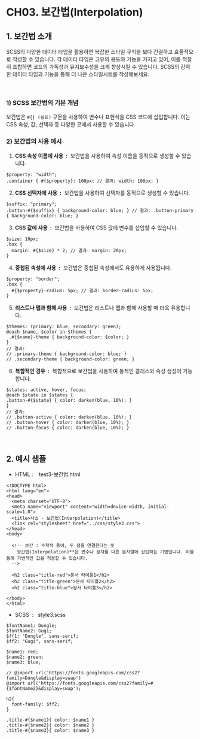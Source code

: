 # CH03. 보간법(Interpolation)

  

  

## 1\. 보간법 소개

SCSS의 다양한 데이터 타입을 활용하면 복잡한 스타일 규칙을 보다 간결하고 효율적으로 작성할 수 있습니다. 각 데이터 타입은 고유의 용도와 기능을 가지고 있어, 이를 적절히 조합하면 코드의 가독성과 유지보수성을 크게 향상시킬 수 있습니다. SCSS의 강력한 데이터 타입과 기능을 통해 더 나은 스타일시트를 작성해보세요.

  
<br>
  

### 1) SCSS 보간법의 기본 개념

보간법은 `#{} (쉼표)` 구문을 사용하여 변수나 표현식을 CSS 코드에 삽입합니다. 이는 CSS 속성, 값, 선택자 등 다양한 곳에서 사용할 수 있습니다.

  

  

### 2) 보간법의 사용 예시

  

1. **CSS 속성 이름에 사용  :**  보간법을 사용하여 속성 이름을 동적으로 생성할 수 있습니다.

```
$property: "width"; 
.container { #{$property}: 100px; // 결과: width: 100px; }
```

2. **CSS 선택자에 사용  :**  보간법을 사용하여 선택자를 동적으로 생성할 수 있습니다.
 
```
$suffix: "primary"; 
.button-#{$suffix} { background-color: blue; } // 결과: .button-primary { background-color: blue; }
```

3. **CSS 값에 사용  :**  보간법을 사용하여 CSS 값에 변수를 삽입할 수 있습니다.

```
$size: 10px; 
.box { 
  margin: #{$size} * 2; // 결과: margin: 20px; 
}
```

4. **중첩된 속성에 사용  :**  보간법은 중첩된 속성에서도 유용하게 사용됩니다.

```
$property: "border"; 
.box { 
  #{$property}-radius: 5px; // 결과: border-radius: 5px; 
}
```

5. **리스트나 맵과 함께 사용  :**  보간법은 리스트나 맵과 함께 사용할 때 더욱 유용합니다.

```
$themes: (primary: blue, secondary: green); 
@each $name, $color in $themes { 
 .#{$name}-theme { background-color: $color; } 
} 
// 결과: 
// .primary-theme { background-color: blue; } 
// .secondary-theme { background-color: green; }
```

6. **복합적인 경우  :**  복합적으로 보간법을 사용하여 동적인 클래스와 속성 생성이 가능합니다.

```
$states: active, hover, focus; 
@each $state in $states { 
.button-#{$state} { color: darken(blue, 10%); } 
} 
// 결과: 
// .button-active { color: darken(blue, 10%); } 
// .button-hover { color: darken(blue, 10%); } 
// .button-focus { color: darken(blue, 10%); }
```

<br>



## 2\. 예시 샘플

  

- HTML :    test3-보간법.html

```
<!DOCTYPE html>
<html lang="en">
<head>
  <meta charset="UTF-8">
  <meta name="viewport" content="width=device-width, initial-scale=1.0">
  <title>사스 - 보간법(Interpolation)</title>
  <link rel="stylesheet" href="../css/style3.css">
</head>
<body>
  
  <!-- 보간 : 수학적 용어, 두 점을 연결한다는 뜻
    보간법(Interpolation)**은 변수나 문자를 다른 문자열에 삽입하는 기법입니다. 이를 통해 가변적인 값을 적용할 수 있습니다.
  -->

  <h2 class="title-red">문서 타이틀1</h2>
  <h2 class="title-green">문서 타이틀2</h2>
  <h2 class="title-blue">문서 타이틀3</h2>

</body>
</html>
```

  

- SCSS  :   style3.scss

```
$fontName1: Dongle;
$fontName2: Gugi;
$ff1: "Dongle", sans-serif;
$ff2: "Gugi", sans-serif;

$name1: red;
$name2: green;
$name3: blue;

// @import url('https://fonts.googleapis.com/css2?family=Dongle&display=swap')
@import url('https://fonts.googleapis.com/css2?family=#{$fontName2}&display=swap');

h2{
  font-family: $ff2;
}

.title-#{$name1}{ color: $name1 }
.title-#{$name2}{ color: $name2 }
.title-#{$name3}{ color: $name3 }
```